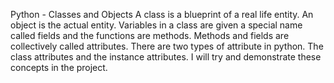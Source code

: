 Python - Classes and Objects
A class is a blueprint of a real life entity.
An object is the actual entity.
Variables in a class are given a special name called fields and the functions are methods.
Methods and fields are collectively called attributes.
There are two types of attribute in python.
The class attributes and the instance attributes.
I will try and demonstrate these concepts in the project.
